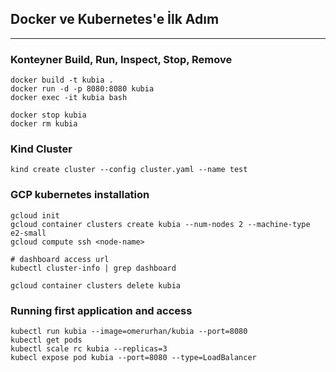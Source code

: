 ## Docker ve Kubernetes'e İlk Adım
---

### Konteyner Build, Run, Inspect, Stop, Remove

```
docker build -t kubia .
docker run -d -p 8080:8080 kubia
docker exec -it kubia bash

docker stop kubia
docker rm kubia

```
### Kind Cluster
```
kind create cluster --config cluster.yaml --name test
```
### GCP kubernetes installation

```
gcloud init
gcloud container clusters create kubia --num-nodes 2 --machine-type e2-small
gcloud compute ssh <node-name>

# dashboard access url
kubectl cluster-info | grep dashboard 

gcloud container clusters delete kubia

```

### Running first application and access

```
kubectl run kubia --image=omerurhan/kubia --port=8080
kubectl get pods
kubectl scale rc kubia --replicas=3 
kubecl expose pod kubia --port=8080 --type=LoadBalancer

```